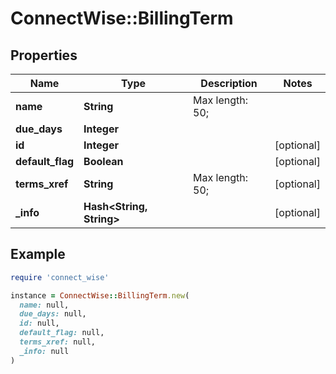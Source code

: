 # ConnectWise::BillingTerm

## Properties

| Name | Type | Description | Notes |
| ---- | ---- | ----------- | ----- |
| **name** | **String** |  Max length: 50; |  |
| **due_days** | **Integer** |  |  |
| **id** | **Integer** |  | [optional] |
| **default_flag** | **Boolean** |  | [optional] |
| **terms_xref** | **String** |  Max length: 50; | [optional] |
| **_info** | **Hash&lt;String, String&gt;** |  | [optional] |

## Example

```ruby
require 'connect_wise'

instance = ConnectWise::BillingTerm.new(
  name: null,
  due_days: null,
  id: null,
  default_flag: null,
  terms_xref: null,
  _info: null
)
```

